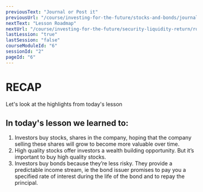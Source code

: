 ```yaml
---
previousText: "Journal or Post it"
previousUrl: "/course/investing-for-the-future/stocks-and-bonds/journal-or-post-it"
nextText: "Lesson Roadmap"
nextUrl: "/course/investing-for-the-future/security-liquidity-return/roadmap"
lastLession: "true"
lastSession: "false"
courseModuleId: "6"
sessionId: "2"
pageId: "6"
---
```



# RECAP

<sparkle-character-intro position="right" character="jen">
Let's look at the highlights from today's lesson
</sparkle-character-intro>

## In today's lesson we learned to: 
1. Investors buy stocks, shares in the company, hoping that the company selling these shares will grow to become more valuable over time.
2. High quality stocks offer investors a wealth building opportunity. But it’s important to buy high quality stocks.
3. Investors buy bonds because they’re less risky. They provide a predictable income stream, ie the bond issuer promises to pay you a specified rate of interest during the life of the bond and to repay the principal.
